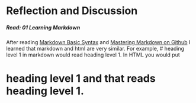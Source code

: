 # Reflection and Discussion
##### Read: 01 Learning Markdown
After reading [Markdown Basic Syntax](https://www.markdownguide.org/basic-syntax/) and [Mastering Markdown on Github](https://docs.github.com/en/github/writing-on-github/getting-started-with-writing-and-formatting-on-github/basic-writing-and-formatting-syntax) I learned that markdown and html are very similar. 
For example, # heading level 1 in markdown would read heading level 1. 
In HTML you would put <h1>heading level 1</h> and that reads heading level 1.  
